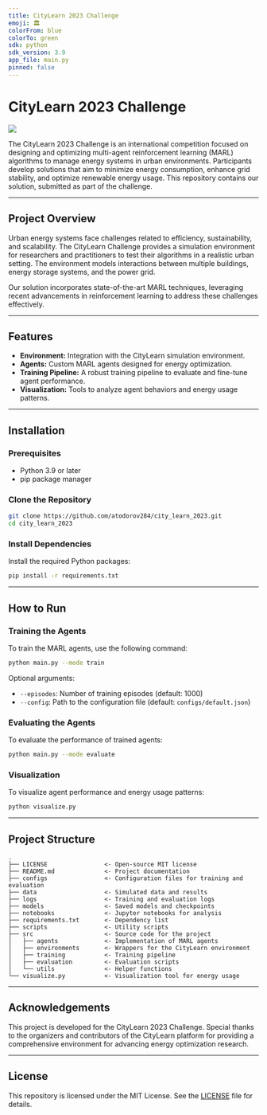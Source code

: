 ```yaml
---
title: CityLearn 2023 Challenge
emoji: 🏛️
colorFrom: blue
colorTo: green
sdk: python
sdk_version: 3.9
app_file: main.py
pinned: false
---
```


# CityLearn 2023 Challenge

<a target="_blank" href="https://citylearn.ai">
    <img src="https://img.shields.io/badge/CityLearn-Challenge-004080?logo=data:image/png;base64,..." />
</a>

The CityLearn 2023 Challenge is an international competition focused on designing and optimizing multi-agent reinforcement learning (MARL) algorithms to manage energy systems in urban environments. Participants develop solutions that aim to minimize energy consumption, enhance grid stability, and optimize renewable energy usage. This repository contains our solution, submitted as part of the challenge.

---

## Project Overview

Urban energy systems face challenges related to efficiency, sustainability, and scalability. The CityLearn Challenge provides a simulation environment for researchers and practitioners to test their algorithms in a realistic urban setting. The environment models interactions between multiple buildings, energy storage systems, and the power grid.

Our solution incorporates state-of-the-art MARL techniques, leveraging recent advancements in reinforcement learning to address these challenges effectively.

---

## Features

- **Environment:** Integration with the CityLearn simulation environment.
- **Agents:** Custom MARL agents designed for energy optimization.
- **Training Pipeline:** A robust training pipeline to evaluate and fine-tune agent performance.
- **Visualization:** Tools to analyze agent behaviors and energy usage patterns.

---

## Installation

### Prerequisites

- Python 3.9 or later
- pip package manager

### Clone the Repository

```bash
git clone https://github.com/atodorov284/city_learn_2023.git
cd city_learn_2023
```

### Install Dependencies

Install the required Python packages:

```bash
pip install -r requirements.txt
```

---

## How to Run

### Training the Agents

To train the MARL agents, use the following command:

```bash
python main.py --mode train
```

Optional arguments:
- `--episodes`: Number of training episodes (default: 1000)
- `--config`: Path to the configuration file (default: `configs/default.json`)

### Evaluating the Agents

To evaluate the performance of trained agents:

```bash
python main.py --mode evaluate
```

### Visualization

To visualize agent performance and energy usage patterns:

```bash
python visualize.py
```

---

## Project Structure

```plaintext
.
├── LICENSE                <- Open-source MIT license
├── README.md              <- Project documentation
├── configs                <- Configuration files for training and evaluation
├── data                   <- Simulated data and results
├── logs                   <- Training and evaluation logs
├── models                 <- Saved models and checkpoints
├── notebooks              <- Jupyter notebooks for analysis
├── requirements.txt       <- Dependency list
├── scripts                <- Utility scripts
├── src                    <- Source code for the project
│   ├── agents             <- Implementation of MARL agents
│   ├── environments       <- Wrappers for the CityLearn environment
│   ├── training           <- Training pipeline
│   ├── evaluation         <- Evaluation scripts
│   └── utils              <- Helper functions
└── visualize.py           <- Visualization tool for energy usage
```

---

## Acknowledgements

This project is developed for the CityLearn 2023 Challenge. Special thanks to the organizers and contributors of the CityLearn platform for providing a comprehensive environment for advancing energy optimization research.

---

## License

This repository is licensed under the MIT License. See the [LICENSE](LICENSE) file for details.

